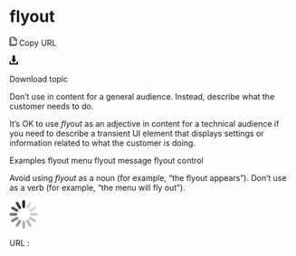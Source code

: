 ﻿# flyout

![Copy URL](media/flyout/Copy.png)
Copy URL

![Download](media/flyout/Download.png)

Download topic

Don’t use in content for a general audience. Instead, describe what the customer needs to do.

It’s OK to use *flyout*
as an adjective in content for a technical audience if you need to
describe a transient UI element that displays settings or information
related to what the customer is doing. 

Examples
flyout menu
flyout message
flyout control

Avoid using *flyout* as a noun (for example, “the flyout appears”). Don’t use as a verb (for example, “the menu will fly out”).

![In progress](media/flyout/activity-large.gif)

URL :
